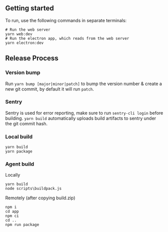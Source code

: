 ## Getting started

To run, use the following commands in separate terminals:

```
# Run the web server
yarn web:dev
# Run the electron app, which reads from the web server
yarn electron:dev
```

## Release Process

### Version bump

Run `yarn bump [major|minor|patch]` to bump the version number & create a new git commit, by default it will run `patch`.

### Sentry

Sentry is used for error reporting, make sure to run `sentry-cli login` before building.
`yarn build` automatically uploads build artifacts to sentry under the git commit hash.

### Local build

```
yarn build
yarn package
```

### Agent build

Locally

```
yarn build
node scripts\buildpack.js
```

Remotely (after copying build.zip)

```
npm i
cd app
npm ci
cd ..
npm run package
```
